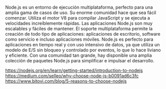 Node.js es un entorno de ejecución multiplataforma, perfecto para una amplia gama de casos de uso. Su enorme comunidad hace que sea fácil comenzar. Utiliza el motor V8 para compilar JavaScript y se ejecuta a velocidades increíblemente rápidas. Las aplicaciones Node.js son muy escalables y fáciles de mantener. El soporte multiplataforma permite la creación de todo tipo de aplicaciones: aplicaciones de escritorio, software como servicio e incluso aplicaciones móviles. Node.js es perfecto para aplicaciones en tiempo real y con uso intensivo de datos, ya que utiliza un modelo de E/S sin bloqueo y controlado por eventos, lo que lo hace liviano y eficiente. Con una comunidad tan grande, hay disponible una amplia colección de paquetes Node.js para simplificar e impulsar el desarrollo.

https://nodejs.org/en/learn/getting-started/introduction-to-nodejs
https://medium.com/selleo/why-choose-node-js-b0091ad6c3fc
https://www.bitovi.com/blog/5-reasons-to-choose-nodejs
